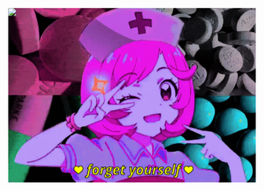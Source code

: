 <div align="center">
  <div style="position: relative; display: inline-block;">
    <img src="baby.gif" style="animation: fade 4s infinite">
    <img src="baby2.gif" style="position: absolute; left: 0; top: 0; animation: fade 4s infinite 2s">
  </div>
</div>

<style>
@keyframes fade {
  0%, 100% { opacity: 0 }
  25%, 75% { opacity: 1 }
}
</style>
